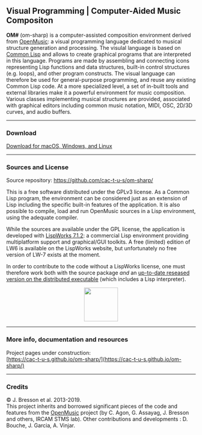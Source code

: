 
## Visual Programming | Computer-Aided Music Compositon


**OM#** (om-sharp) is a computer-assisted composition environment derived from [OpenMusic](http://repmus.ircam.fr/openmusic/): a visual programming language dedicated to musical structure generation and processing. The visulal language is based on [Common Lisp](http://www.gigamonkeys.com/book/introduction-why-lisp.html) and allows to create graphical programs that are interpreted in this language. Programs are made by assembling and connecting icons representing Lisp functions and data structures, built-in control structures (e.g. loops), and other program constructs. The visual language can therefore be used for general-purpose programming, and reuse any existing Common Lisp code. At a more specialized level, a set of in-built tools and external libraries make it a powerful environment for music composition. Various classes implementing musical structures are provided, associated with graphical editors including common music notation, MIDI, OSC, 2D/3D curves, and audio buffers.

------

### Download

[Download for macOS, Windows, and Linux](https://github.com/cac-t-u-s/om-sharp/releases/latest)


------
### Sources and License

Source repository: <https://github.com/cac-t-u-s/om-sharp/>

This is a free software distributed under the GPLv3 license. 
As a Common Lisp program, the environment can be considered just as an extension of Lisp including the specific built-in features of the application. It is also possible to compile, load and run OpenMusic sources in a Lisp environment, using the adequate compiler.

While the sources are available under the GPL license, the application is developed with [LispWorks 7.1.2](http://www.lispworks.com/): a commercial Lisp environment providing multiplatform support and graphical/GUI toolkits. A free (limited) edition of LW6 is available on the LispWorks website, but unfortunately no free version of LW-7 exists at the moment.

In order to contribute to the code without a LispWorks license, one must therefore work both with the source package _and_ an [up-to-date reseased version on the distributed executable](https://github.com/cac-t-u-s/om-sharp/releases/latest) (which includes a Lisp interpreter).

<center><img src="./docs/images/lisp.png" width="90pix" margin="10px"></center>


------

### More info, documentation and resources

Project pages under construction:    
[https://cac-t-u-s.github.io/om-sharp/](https://cac-t-u-s.github.io/om-sharp/)


------

### Credits

© J. Bresson et al. 2013-2019.     
This project inherits and borrowed significant pieces of the code and features from the [OpenMusic](https://github.com/openmusic-project/openmusic/) project (by C. Agon, G. Assayag, J. Bresson and others, IRCAM STMS lab). Other contributions and developments : D. Bouche, J. Garcia, A. Vinjar.
